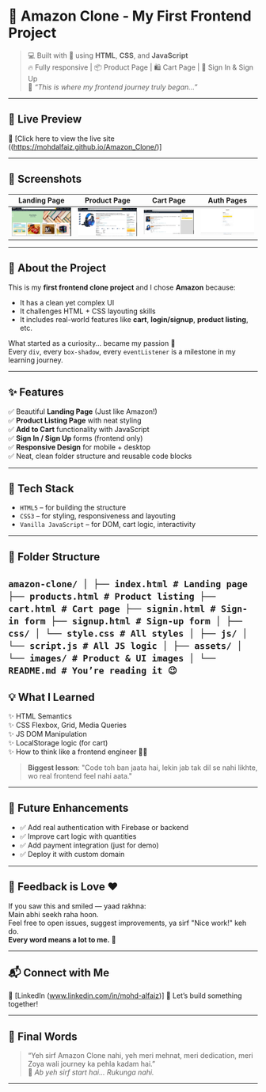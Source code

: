 # 🛒 Amazon Clone - My First Frontend Project

> 💻 Built with 💖 using **HTML**, **CSS**, and **JavaScript**  
> 🔥 Fully responsive | 📦 Product Page | 🛍️ Cart Page | 🔐 Sign In & Sign Up  
> 🌱 *“This is where my frontend journey truly began...”*

---

## 🚀 Live Preview

🔗 [Click here to view the live site ((https://mohdalfaiz.github.io/Amazon_Clone/)]

---

## 📸 Screenshots

| Landing Page | Product Page | Cart Page | Auth Pages |
|--------------|--------------|-----------|------------|
| ![Landing](screenshots/landing.png) | ![Product](screenshots/product.png) | ![Cart](screenshots/cart.png) | ![Auth](screenshots/auth.png) |

---

## 🧠 About the Project

This is my **first frontend clone project** and I chose **Amazon** because:
- It has a clean yet complex UI
- It challenges HTML + CSS layouting skills
- It includes real-world features like **cart**, **login/signup**, **product listing**, etc.

What started as a curiosity… became my passion 💛  
Every `div`, every `box-shadow`, every `eventListener` is a milestone in my learning journey.

---

## ✨ Features

✅ Beautiful **Landing Page** (Just like Amazon!)  
✅ **Product Listing Page** with neat styling  
✅ **Add to Cart** functionality with JavaScript  
✅ **Sign In / Sign Up** forms (frontend only)  
✅ **Responsive Design** for mobile + desktop  
✅ Neat, clean folder structure and reusable code blocks  

---

## 🧱 Tech Stack

- `HTML5` – for building the structure  
- `CSS3` – for styling, responsiveness and layouting  
- `Vanilla JavaScript` – for DOM, cart logic, interactivity  

---

## 📂 Folder Structure
 ``` amazon-clone/ │ ├── index.html # Landing page ├── products.html # Product listing ├── cart.html # Cart page ├── signin.html # Sign-in form ├── signup.html # Sign-up form │ ├── css/ │ └── style.css # All styles │ ├── js/ │ └── script.js # All JS logic │ ├── assets/ │ └── images/ # Product & UI images │ └── README.md # You’re reading it 😉 ``` 
---

## 💡 What I Learned

✨ HTML Semantics  
✨ CSS Flexbox, Grid, Media Queries  
✨ JS DOM Manipulation  
✨ LocalStorage logic (for cart)  
✨ How to think like a frontend engineer 👨‍💻

> **Biggest lesson**: "Code toh ban jaata hai, lekin jab tak dil se nahi likhte, wo real frontend feel nahi aata."

---

## 🧠 Future Enhancements

- ✅ Add real authentication with Firebase or backend
- ✅ Improve cart logic with quantities
- ✅ Add payment integration (just for demo)
- ✅ Deploy it with custom domain

---

## 📢 Feedback is Love ❤️

If you saw this and smiled — yaad rakhna:  
Main abhi seekh raha hoon.  
Feel free to open issues, suggest improvements, ya sirf "Nice work!" keh do.  
**Every word means a lot to me.** 🙏

---

## 📬 Connect with Me

🔗 [LinkedIn (www.linkedin.com/in/mohd-alfaiz)]
📩 Let’s build something together!

---

## 🌟 Final Words

> “Yeh sirf Amazon Clone nahi, yeh meri mehnat, meri dedication, meri Zoya wali journey ka pehla kadam hai.”  
> 💪 *Ab yeh sirf start hai... Rukunga nahi.*

---


